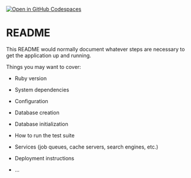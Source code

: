 [![Open in GitHub Codespaces](https://github.com/codespaces/badge.svg)](https://github.com/codespaces/new?hide_repo_select=true&ref=main&repo=587670525)

# README

This README would normally document whatever steps are necessary to get the
application up and running.

Things you may want to cover:

* Ruby version

* System dependencies

* Configuration

* Database creation

* Database initialization

* How to run the test suite

* Services (job queues, cache servers, search engines, etc.)

* Deployment instructions

* ...
